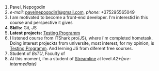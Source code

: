 1. Pavel, Nepogodin
2. *e-mail:* pavelnepogodin1@gmail.com, *phone:* +375295565049
3. I am motivated to become a front-end developer. I'm interestid in this course and perspective it gives
4. **Skills:** Git, JS
5. **Latest projects:** [Testing Programm](https://github.com/BeFreeI/TestingProgram)
6. I listened course from ITShark pro(JS), where i'm completed hometask. Doing interest projeckts from universite, most interest, for my opinion, is [Testing Programm](https://github.com/BeFreeI/TestingProgram). And lerning JS from diferent free sourses.
7. Student of *BsTU*, Faculty of
8. At this moment, i'm a student of [Streamline](https://str.by/) at level *A2+(pre-intermediate)*
